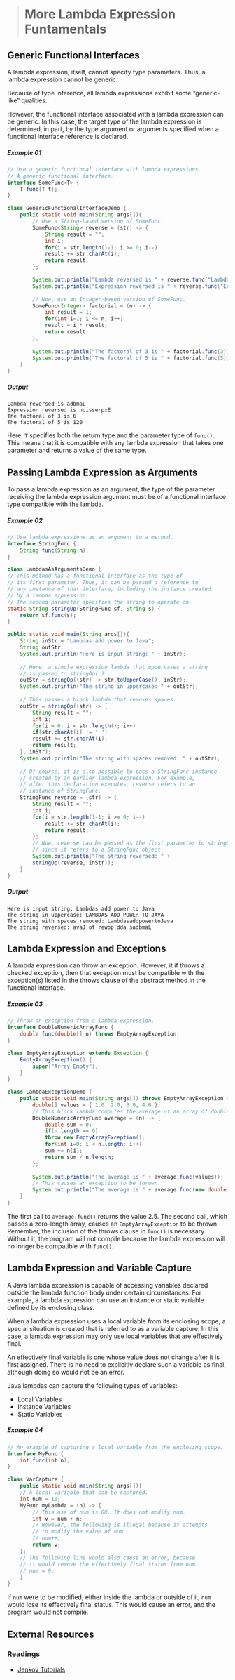 ># More Lambda Expression Funtamentals

## Generic Functional Interfaces

A lambda expression, itself, cannot specify type parameters. Thus, a lambda expression cannot be generic.

Because of type inference, all lambda expressions exhibit some “generic-like” qualities.

However, the functional interface associated with a lambda expression can be generic. In this case, the target type of the lambda expression is determined, in part, by the type argument or arguments specified when a functional interface reference is declared.

##### Example 01

```java
// Use a generic functional interface with lambda expressions.
// A generic functional interface.
interface SomeFunc<T> {
    T func(T t);
}
```

```java
class GenericFunctionalInterfaceDemo {
    public static void main(String args[]){
        // Use a String-based version of SomeFunc.
        SomeFunc<String> reverse = (str) -> {
            String result = "";
            int i;
            for(i = str.length()-1; i >= 0; i--)
            result += str.charAt(i);
            return result;
        };

        System.out.println("Lambda reversed is " + reverse.func("Lambda"));
        System.out.println("Expression reversed is " + reverse.func("Expression"));
        
        // Now, use an Integer-based version of SomeFunc.
        SomeFunc<Integer> factorial = (n) -> {
            int result = 1;
            for(int i=1; i <= n; i++)
            result = i * result;
            return result;
        };
        
        System.out.println("The factoral of 3 is " + factorial.func(3));
        System.out.println("The factoral of 5 is " + factorial.func(5));
    }
}
```

##### Output

    Lambda reversed is adbmaL
    Expression reversed is noisserpxE
    The factoral of 3 is 6
    The factoral of 5 is 120

Here, `T` specifies both the return type and the parameter type of `func()`. This means that it is compatible with any lambda expression that takes one parameter and returns a value of the same type.

## Passing Lambda Expression as Arguments

To pass a lambda expression as an argument, the type of the parameter receiving the lambda expression argument must be of a functional interface type compatible with the lambda.

##### Example 02

```java
// Use lambda expressions as an argument to a method.
interface StringFunc {
    String func(String n);
}
```

```java
class LambdasAsArgumentsDemo {
// This method has a functional interface as the type of
// its first parameter. Thus, it can be passed a reference to
// any instance of that interface, including the instance created
// by a lambda expression.
// The second parameter specifies the string to operate on.
static String stringOp(StringFunc sf, String s) {
    return sf.func(s);
}

public static void main(String args[]){
    String inStr = "Lambdas add power to Java";
    String outStr;
    System.out.println("Here is input string: " + inStr);
    
    // Here, a simple expression lambda that uppercases a string
    // is passed to stringOp( ).
    outStr = stringOp((str) -> str.toUpperCase(), inStr);
    System.out.println("The string in uppercase: " + outStr);
    
    // This passes a block lambda that removes spaces.
    outStr = stringOp((str) -> {
        String result = "";
        int i;
        for(i = 0; i < str.length(); i++)
        if(str.charAt(i) != ' ')
        result += str.charAt(i);
        return result;
    }, inStr);
    System.out.println("The string with spaces removed: " + outStr);
    
    // Of course, it is also possible to pass a StringFunc instance
    // created by an earlier lambda expression. For example,
    // after this declaration executes, reverse refers to an
    // instance of StringFunc.
    StringFunc reverse = (str) -> {
        String result = "";
        int i;
        for(i = str.length()-1; i >= 0; i--)
            result += str.charAt(i);
            return result;
        };
        // Now, reverse can be passed as the first parameter to stringOp()
        // since it refers to a StringFunc object.
        System.out.println("The string reversed: " +
        stringOp(reverse, inStr));
    }
}
```

##### Output

    Here is input string: Lambdas add power to Java
    The string in uppercase: LAMBDAS ADD POWER TO JAVA
    The string with spaces removed: LambdasaddpowertoJava
    The string reversed: avaJ ot rewop dda sadbmaL

## Lambda Expression and Exceptions

A lambda expression can throw an exception. However, it if throws a checked exception, then that exception must be compatible with the exception(s) listed in the throws clause of the abstract method in the functional interface.

##### Example 03

```java
// Throw an exception from a lambda expression.
interface DoubleNumericArrayFunc {
    double func(double[] n) throws EmptyArrayException;
}

class EmptyArrayException extends Exception {
    EmptyArrayException() {
        super("Array Empty");
    }
}
```

```java
class LambdaExceptionDemo {
    public static void main(String args[]) throws EmptyArrayException {
        double[] values = { 1.0, 2.0, 3.0, 4.0 };
        // This block lambda computes the average of an array of doubles.
        DoubleNumericArrayFunc average = (n) -> {
            double sum = 0;
            if(n.length == 0)
            throw new EmptyArrayException();
            for(int i=0; i < n.length; i++)
            sum += n[i];
            return sum / n.length;
        };
        
        System.out.println("The average is " + average.func(values));
        // This causes an exception to be thrown.
        System.out.println("The average is " + average.func(new double[0]));
    }
}
```

The first call to `average.func()` returns the value 2.5. The second call, which passes a zero-length array, causes an `EmptyArrayException` to be thrown. Remember, the inclusion of the throws clause in `func()` is necessary. Without it, the program will not compile because the lambda expression will no longer be compatible with `func()`.

## Lambda Expression and Variable Capture

A Java lambda expression is capable of accessing variables declared outside the lambda function body under certain circumstances. For example, a lambda expression can use an instance or static variable defined by its enclosing class.

When a lambda expression uses a local variable from its enclosing scope, a special situation is created that is referred to as a variable capture. In this case, a lambda expression may only use local variables that are effectively final.

An effectively final variable is one whose value does not change after it is first assigned. There is no need to explicitly declare such a variable as final, although doing so would not be an error.

Java lambdas can capture the following types of variables:
* Local Variables
* Instance Variables
* Static Variables

##### Example 04

```java
// An example of capturing a local variable from the enclosing scope.
interface MyFunc {
    int func(int n);
}
```

```java
class VarCapture {
    public static void main(String args[]){
    // A local variable that can be captured.
    int num = 10;
    MyFunc myLambda = (n) -> {
        // This use of num is OK. It does not modify num.
        int v = num + n;
        // However, the following is illegal because it attempts
        // to modify the value of num.
        // num++;
        return v;
    };
    // The following line would also cause an error, because
    // it would remove the effectively final status from num.
    // num = 9;
    }
}
```

If `num` were to be modified, either inside the lambda or outside of it, `num` would lose its effectively final status. This would cause an error, and the program would not compile.

## External Resources

### Readings

* [Jenkov Tutorials](http://tutorials.jenkov.com/java/lambda-expressions.html)
